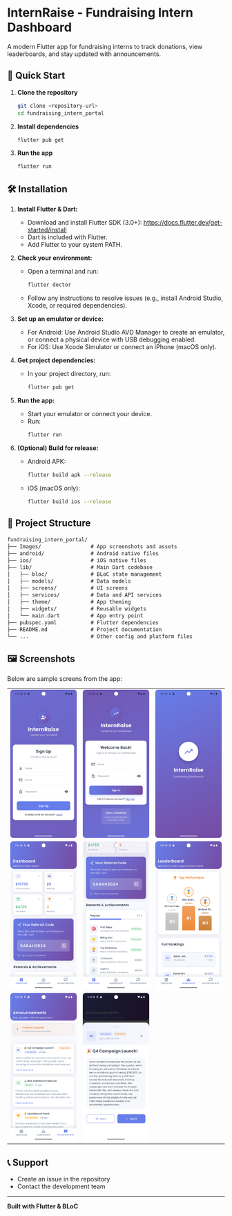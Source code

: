 # InternRaise - Fundraising Intern Dashboard

A modern Flutter app for fundraising interns to track donations, view leaderboards, and stay updated with announcements.

## 🚀 Quick Start

1. **Clone the repository**
   ```bash
   git clone <repository-url>
   cd fundraising_intern_portal
   ```
2. **Install dependencies**
   ```bash
   flutter pub get
   ```
3. **Run the app**
   ```bash
   flutter run
   ```

## 🛠️ Installation

1. **Install Flutter & Dart:**
   - Download and install Flutter SDK (3.0+): https://docs.flutter.dev/get-started/install
   - Dart is included with Flutter.
   - Add Flutter to your system PATH.

2. **Check your environment:**
   - Open a terminal and run:
     ```bash
     flutter doctor
     ```
   - Follow any instructions to resolve issues (e.g., install Android Studio, Xcode, or required dependencies).

3. **Set up an emulator or device:**
   - For Android: Use Android Studio AVD Manager to create an emulator, or connect a physical device with USB debugging enabled.
   - For iOS: Use Xcode Simulator or connect an iPhone (macOS only).

4. **Get project dependencies:**
   - In your project directory, run:
     ```bash
     flutter pub get
     ```

5. **Run the app:**
   - Start your emulator or connect your device.
   - Run:
     ```bash
     flutter run
     ```

6. **(Optional) Build for release:**
   - Android APK:
     ```bash
     flutter build apk --release
     ```
   - iOS (macOS only):
     ```bash
     flutter build ios --release
     ```

## 📂 Project Structure

```
fundraising_intern_portal/
├── Images/                # App screenshots and assets
├── android/               # Android native files
├── ios/                   # iOS native files
├── lib/                   # Main Dart codebase
│   ├── bloc/              # BLoC state management
│   ├── models/            # Data models
│   ├── screens/           # UI screens
│   ├── services/          # Data and API services
│   ├── theme/             # App theming
│   ├── widgets/           # Reusable widgets
│   └── main.dart          # App entry point
├── pubspec.yaml           # Flutter dependencies
├── README.md              # Project documentation
└── ...                    # Other config and platform files
```

## 🖼️ Screenshots

Below are sample screens from the app:

<table>
  <tr>
   <td><img src="Images/Signup.png" width="200"/></td>
   <td><img src="Images/Login.png" width="200"/></td>
   <td><img src="Images/Splash.png" width="200"/></td>

  </tr>
  <tr>
    <td><img src="Images/Dashboard1.png" width="200"/></td>
    <td><img src="Images/Dashboard2.png" width="200"/></td>
    <td><img src="Images/Leaderboard.png" width="200"/></td>
  </tr>
  <tr>
     <td><img src="Images/Announcement.png" width="200"/></td>
    <td><img src="Images/Announcement1.png" width="200"/></td>
  </tr>
</table>


## 📞 Support

- Create an issue in the repository
- Contact the development team

---

**Built with Flutter & BLoC**
